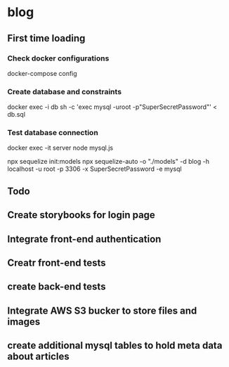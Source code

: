# blog

## First time loading

### Check docker configurations
docker-compose config 

### Create database and constraints
docker exec -i db sh -c 'exec mysql -uroot -p"SuperSecretPassword"' < db.sql

### Test database connection
docker exec -it server node mysql.js

npx sequelize init:models
npx sequelize-auto -o "./models" -d blog -h localhost -u root -p 3306 -x SuperSecretPassword -e mysql



## Todo
## Create storybooks for login page
## Integrate front-end authentication
## Creatr front-end tests
## create back-end tests
## Integrate AWS S3 bucker to store files and images
## create additional mysql tables to hold meta data about articles